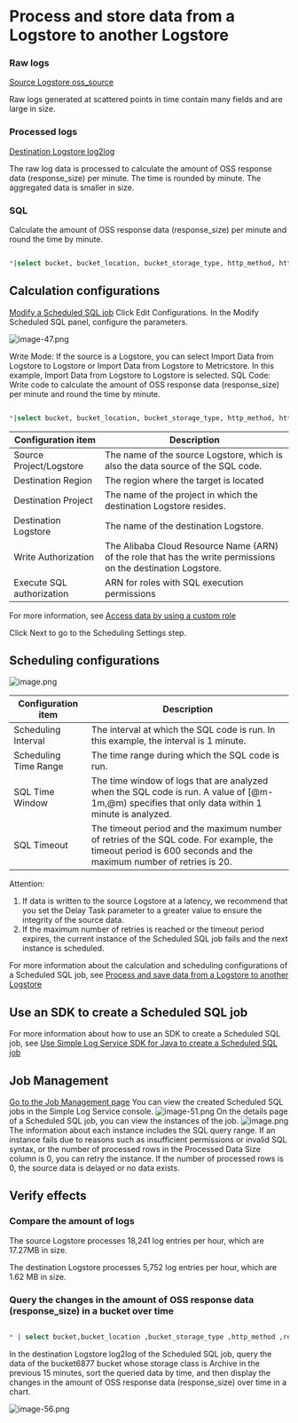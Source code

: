 # Process and store data from a Logstore to another Logstore

### Raw logs

[Source Logstore oss_source](https://sls.aliyun.com/doc/playground/demo.html?dest=/lognext/project/scheduled-sql-demo/logsearch/oss_source)

<!-- ![image.png](/img/src/scheduledsql/log2log/b8845881b27e8d7e37088c0ee2332482fa8b19917a60275905398017bbc68624.png) -->

Raw logs generated at scattered points in time contain many fields and are large in size.

### Processed logs

[Destination Logstore log2log](https://sls.aliyun.com/doc/playground/demo.html?dest=/lognext/project/scheduled-sql-demo/logsearch/log2log)

<!-- ![image.png](/img/src/scheduledsql/log2log/150032d15bb53c7eb22f2293850fe2551d7a7fd1d3b0c13b4ec61e3263ceeee9.png) -->

The raw log data is processed to calculate the amount of OSS response data (response_size) per minute. The time is rounded by minute. The aggregated data is smaller in size.

### SQL

Calculate the amount of OSS response data (response_size) per minute and round the time by minute.

```sql

*|select bucket, bucket_location, bucket_storage_type, http_method, http_status, object, operation, (__time__ - __time__ % 60) as __time__ , sum(content_length_out) as response_size from log group by bucket, bucket_location, bucket_storage_type, http_method, http_status, object, operation, __time__
```

## Calculation configurations

[Modify a Scheduled SQL job](https://sls.aliyun.com/doc/playground/demo.html?dest=/lognext/project/scheduled-sql-demo/scheduledsql/sql-1690513925-248017)
Click Edit Configurations. In the Modify Scheduled SQL panel, configure the parameters.

<!-- ![image.png](/img/src/scheduledsql/log2log/e9a6533d91862de264157b9550f60857feef2ac81b8b115f5f40f179b0e9aa41.png) -->

![image-47.png](/img/src/scheduledsql/log2log/84ab887c63b788bcbd1ea91a3bd9c1c0b5befa546892fce4d5c75c40c7876bdb.png)

<!-- ![image.png](/img/src/scheduledsql/log2log/89ad62a7d547be4b591a4537ef189b59adbdecaf42efdb6ca15e48f603594fcc.png) -->

Write Mode: If the source is a Logstore, you can select Import Data from Logstore to Logstore or Import Data from Logstore to Metricstore. In this example, Import Data from Logstore to Logstore is selected.
SQL Code: Write code to calculate the amount of OSS response data (response_size) per minute and round the time by minute.

```sql

*|select bucket, bucket_location, bucket_storage_type, http_method, http_status, object, operation, (__time__ - __time__ % 60) as __time__ , sum(content_length_out) as response_size from log group by bucket, bucket_location, bucket_storage_type, http_method, http_status, object, operation, __time__
```

| Configuration item              | Description                                 |
| ------------------- | ------------------------------------ |
| Source Project/Logstore | The name of the source Logstore, which is also the data source of the SQL code.  |
| Destination Region         | The region where the target is located                       |
| Destination Project        | The name of the project in which the destination Logstore resides.                  |
| Destination Logstore     | The name of the destination Logstore.                         |
| Write Authorization         | The Alibaba Cloud Resource Name (ARN) of the role that has the write permissions on the destination Logstore. |
| Execute SQL authorization      | ARN for roles with SQL execution permissions       |

For more information, see [Access data by using a custom role](https://help.aliyun.com/zh/sls/user-guide/access-data-by-using-a-custom-role#title-a8m-xdm-yrw)

Click Next to go to the Scheduling Settings step.

## Scheduling configurations

![image.png](/img/src/scheduledsql/metric2metric/d6d973c2dfdf672f8909a56888a55e11d13e7767de511029e0fa50a111ae436b.png)

| Configuration item      | Description                                                    |
| ------------ | ------------------------------------------------------- |
| Scheduling Interval     | The interval at which the SQL code is run. In this example, the interval is 1 minute.                             |
| Scheduling Time Range | The time range during which the SQL code is run.                        |
| SQL Time Window | The time window of logs that are analyzed when the SQL code is run. A value of [@m-1m,@m) specifies that only data within 1 minute is analyzed. |
| SQL Timeout     | The timeout period and the maximum number of retries of the SQL code. For example, the timeout period is 600 seconds and the maximum number of retries is 20.                       |

Attention:

1. If data is written to the source Logstore at a latency, we recommend that you set the Delay Task parameter to a greater value to ensure the integrity of the source data.
2. If the maximum number of retries is reached or the timeout period expires, the current instance of the Scheduled SQL job fails and the next instance is scheduled.

For more information about the calculation and scheduling configurations of a Scheduled SQL job, see [Process and save data from a Logstore to another Logstore](https://help.aliyun.com/zh/sls/user-guide/process-and-save-data-from-a-logstore-to-another-logstore?spm=a2c4g.11186623.0.0.2c263cb3fUoe0I)

## Use an SDK to create a Scheduled SQL job

For more information about how to use an SDK to create a Scheduled SQL job, see [Use Simple Log Service SDK for Java to create a Scheduled SQL job](https://help.aliyun.com/zh/sls/developer-reference/use-log-service-sdk-for-java-to-create-a-scheduled-sql-task?spm=a2c4g.11186623.0.0.23883cb3qpNgsY#task-2218965)

## Job Management

[Go to the Job Management page](https://sls.aliyun.com/doc/playground/demo.html?dest=/lognext/project/scheduled-sql-demo/overview)
You can view the created Scheduled SQL jobs in the Simple Log Service console.
![image-51.png](/img/src/scheduledsql/log2log/afe3c96717b14b387b7a857f297eae08636c2e6d0ef9c9dc206b1080ea82ba8f.png)
On the details page of a Scheduled SQL job, you can view the instances of the job.
![image.png](/img/src/scheduledsql/log2metric/45e8772850df4f41c832afbd9f5d919380fd1862cf89758fe44bc7164aa11249.png)
The information about each instance includes the SQL query range. If an instance fails due to reasons such as insufficient permissions or invalid SQL syntax, or the number of processed rows in the Processed Data Size column is 0, you can retry the instance. If the number of processed rows is 0, the source data is delayed or no data exists.

## Verify effects

### Compare the amount of logs

<!-- ![image.png](/img/src/scheduledsql/log2log/d03f7f36c287c4cec6bea0ed943d6f19fe4f2c3daa9ead57bfde46023246ad53.png)
![image.png](/img/src/scheduledsql/log2log/0d76e78dabfb7c1511642261456eb29a3c468c724cc5633145b5ac4114a1a88c.png) -->

The source Logstore processes 18,241 log entries per hour, which are 17.27MB in size.

<!-- ![image.png](/img/src/scheduledsql/log2log/1487168ab72bf4bb31934cc2316bb3b66111c4c2342291a03e7db70a68a1cb88.png)
![image.png](/img/src/scheduledsql/log2log/d3c80b92bf29c5c983aca0b20cde3c6494535de13d46c6a374838dd07c415183.png) -->

The destination Logstore processes 5,752 log entries per hour, which are 1.62 MB in size.

### Query the changes in the amount of OSS response data (response_size) in a bucket over time

```sql

* | select bucket,bucket_location ,bucket_storage_type ,http_method ,response_size,DATE_FORMAT(FROM_UNIXTIME(__time__), '%Y-%m-%d %H:%i:%s') AS datetime where bucket ='bucket6877'and bucket_storage_type = 'archive' order by datetime
```

In the destination Logstore log2log of the Scheduled SQL job, query the data of the bucket6877 bucket whose storage class is Archive in the previous 15 minutes, sort the queried data by time, and then display the changes in the amount of OSS response data (response_size) over time in a chart.

![image-56.png](/img/src/scheduledsql/log2log/057a6ec94e89b85504381a670c1c8d16b4af16a4c0a04c5ecc32b5dac7284018.png)
